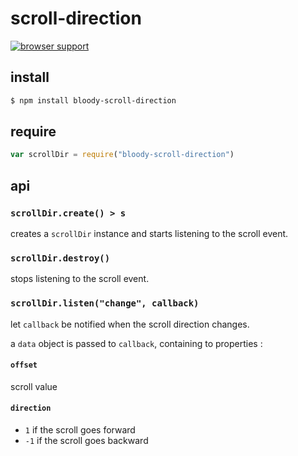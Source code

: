 # scroll-direction

[![browser support](https://ci.testling.com/bloodyowl/scroll-direction.png)
](https://ci.testling.com/bloodyowl/scroll-direction)

## install

```sh
$ npm install bloody-scroll-direction
```

## require

```javascript
var scrollDir = require("bloody-scroll-direction")
```

## api

### `scrollDir.create() > s`

creates a `scrollDir` instance and starts listening to the scroll event.

### `scrollDir.destroy()`

stops listening to the scroll event.

### `scrollDir.listen("change", callback)`

let `callback` be notified when the scroll direction changes.

a `data` object is passed to `callback`, containing to properties :

#### `offset`

scroll value

#### `direction`

- `1` if the scroll goes forward
- `-1` if the scroll goes backward
